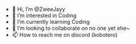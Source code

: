 - 👋 Hi, I’m @ZweeJayy
- 👀 I’m interested in Coding
- 🌱 I’m currently learning Coding
- 💞️ I’m looking to collaborate on no one yet ehe~
- 📫 How to reach me on discord (kobotero)

<!---
ZweeJayy/ZweeJayy is a ✨ special ✨ repository because its `README.md` (this file) appears on your GitHub profile.
You can click the Preview link to take a look at your changes.
--->
